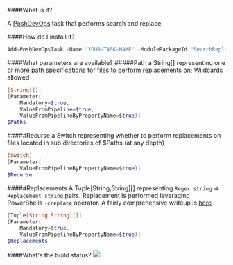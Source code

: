 ####What is it?

A [PoshDevOps](https://github.com/PoshDevOps/PoshDevOps) task that performs search and replace

####How do I install it?

```PowerShell
Add-PoshDevOpsTask -Name "YOUR-TASK-NAME" -ModulePackageId "SearchReplace"
```

####What parameters are available?
#####Path
a String[] representing one or more path specifications for files to perform replacements on; Wildcards allowed
```PowerShell
[String[]]
[Parameter(
	Mandatory=$true,
    ValueFromPipeline=$true,
	ValueFromPipelineByPropertyName=$true)]
$Paths
```

#####Recurse
a Switch representing whether to perform replacements on files located in sub directories of $Paths (at any depth)
```PowerShell
[Switch]
[Parameter(
	ValueFromPipelineByPropertyName=$true)]
$Recurse
```

#####Replacements
A Tuple[String,String][] representing `Regex string` => `Replacement string` pairs. Replacement is performed leveraging PowerShells `-creplace` operator. A fairly comprehensive writeup is [here](http://www.regular-expressions.info/powershell.html) 
```PowerShell
[Tuple[String,String][]]
[Parameter(
	Mandatory=$true,
	ValueFromPipelineByPropertyName=$true)]
$Replacements
```

####What's the build status?
![](https://ci.appveyor.com/api/projects/status/6djylr783ah3h1hc?svg=true)

